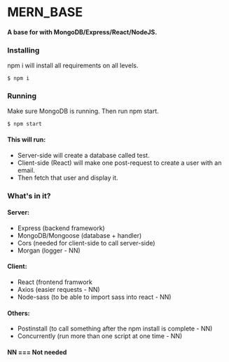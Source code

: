 # MERN_BASE
#### A base for with MongoDB/Express/React/NodeJS.

### Installing
npm i will install all requirements on all levels.
```
$ npm i
```

### Running
Make sure MongoDB is running. Then run npm start.
```
$ npm start
```

#### This will run:
* Server-side will create a database called test.
* Client-side (React) will make one post-request to create a user with an email.
* Then fetch that user and display it.

### What's in it?
#### Server:
* Express (backend framework)
* MongoDB/Mongoose (database + handler)
* Cors (needed for client-side to call server-side)
* Morgan (logger - NN)

#### Client:
* React (frontend framwork
* Axios (easier requests - NN)
* Node-sass (to be able to import sass into react - NN)

#### Others:
* Postinstall (to call something after the npm install is complete - NN)
* Concurrently (run more than one script at one time - NN)

#### NN === Not needed
